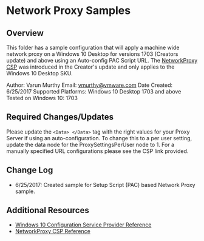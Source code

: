 # Network Proxy Samples

## Overview
<!-- Summary Start -->
This folder has a sample configuration that will apply a machine wide network proxy on a Windows 10 Desktop for versions 1703 (Creators update) and above using an Auto-config PAC Script URL.
The [NetworkProxy CSP](https://docs.microsoft.com/en-us/windows/client-management/mdm/networkproxy-csp) was introduced in the Creator's update and only applies to the Windows 10 Desktop SKU.

Author: Varun Murthy
Email: vmurthy@vmware.com
Date Created: 6/25/2017
Supported Platforms: Windows 10 Desktop 1703 and above
Tested on Windows 10: 1703
<!-- Summary End -->

## Required Changes/Updates
Please update the `<Data> </Data>` tag with the right values for your Proxy Server if using an auto-configuration. To change this to a per user setting, update the data node for the ProxySettingsPerUser node to 1. For a manually specified URL configurations please see the CSP link provided.

## Change Log
- 6/25/2017: Created sample for Setup Script (PAC) based Network Proxy sample.

## Additional Resources
* [Windows 10 Configuration Service Provider Reference](http://aka.ms/CSPList)
* [NetworkProxy CSP Reference](https://docs.microsoft.com/en-us/windows/client-management/mdm/networkproxy-csp)
